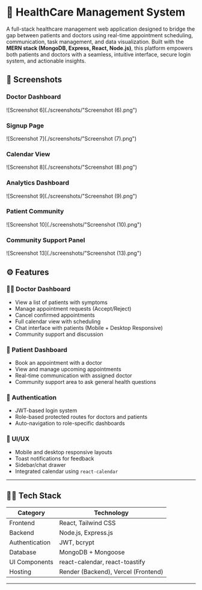 # 🏥 HealthCare Management System

A full-stack healthcare management web application designed to bridge the gap between patients and doctors using real-time appointment scheduling, communication, task management, and data visualization. Built with the **MERN stack (MongoDB, Express, React, Node.js)**, this platform empowers both patients and doctors with a seamless, intuitive interface, secure login system, and actionable insights.

## 📸 Screenshots

### Doctor Dashboard
![Screenshot 6](./screenshots/"Screenshot (6).png")

### Signup Page
![Screenshot 7](./screenshots/"Screenshot (7).png")

### Calendar View
![Screenshot 8](./screenshots/"Screenshot (8).png")

### Analytics Dashboard
![Screenshot 9](./screenshots/"Screenshot (9).png")

### Patient Community
![Screenshot 10](./screenshots/"Screenshot (10).png")

### Community Support Panel
![Screenshot 13](./screenshots/"Screenshot (13).png")

## ⚙️ Features

### 👩‍⚕️ Doctor Dashboard
- View a list of patients with symptoms
- Manage appointment requests (Accept/Reject)
- Cancel confirmed appointments
- Full calendar view with scheduling
- Chat interface with patients (Mobile + Desktop Responsive)
- Community support and discussion

### 🧑 Patient Dashboard
- Book an appointment with a doctor
- View and manage upcoming appointments
- Real-time communication with assigned doctor
- Community support area to ask general health questions

### 🔐 Authentication
- JWT-based login system
- Role-based protected routes for doctors and patients
- Auto-navigation to role-specific dashboards

### 🎨 UI/UX
- Mobile and desktop responsive layouts
- Toast notifications for feedback
- Sidebar/chat drawer
- Integrated calendar using `react-calendar`

---

## 🧑‍💻 Tech Stack

| Category     | Technology                |
|--------------|---------------------------|
| Frontend     | React, Tailwind CSS       |
| Backend      | Node.js, Express.js       |
| Authentication | JWT, bcrypt              |
| Database     | MongoDB + Mongoose        |
| UI Components| react-calendar, react-toastify |
| Hosting      | Render (Backend), Vercel (Frontend) |

---

